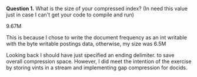 <p><b>Question 1.</b> What is the size of your compressed index? (In
need this value just in case I can't get your code to compile and
run)</p>

<p>
9.67M
</p>

<p>
This is because I chose to write the document frequency as an int writable with the byte writable postings data, otherwise, my size was 6.5M
</p>

<p>
Looking back I should have just specified an ending delimiter. to save overall compression space.  However, I did meet the intention of the exercise by storing vints in a stream and implementing gap compression for docids.
</p>